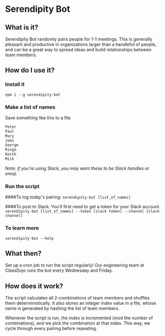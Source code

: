 # Serendipity Bot

## What is it?
Serendipity Bot randomly pairs people for 1-1 meetings. This is generally pleasant and productive in organizations larger than a handleful of people, and can be a great way to spread ideas and build relationships between team members.

## How do I use it?
### Install it
`npm i --g serendipity-bot`

### Make a list of names
Save something like this to a file
```md
Peter
Paul
Mary
John
George
Ringo
Keith
Mick
```
*Note: if you're using Slack, you may want these to be Slack handles or emoji.*

### Run the script
####To log today's pairing:
`serendipity-bot [list_of_names]`

####To post to Slack:
You'll first need to get a token for your Slack account.  
`serendipity-bot [list_of_names] --token [slack token] --channel [slack channel]`

### To learn more
`serendipity-bot --help`

## What then?
Set up a cron job to run the script regularly! Our engineering team at ClassDojo runs the bot every Wednesday and Friday.

## How does it work?
The script calculates all 2-combinations of team members and shuffles them deterministically. It also stores an integer index value in a file, whose name is generated by hashing the list of team members.

Whenever the script is run, the index is incremented (mod the number of combinations), and we pick the combination at that index. This way, we cycle through every pairing before repeating.


